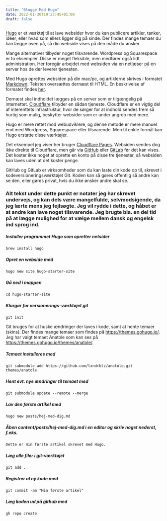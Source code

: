 ```yaml
---
title: "Blogge Med Hugo"
date: 2022-01-30T19:23:45+01:00
draft: false
---
```


[Hugo](https://gohugo.io/) er et værktøj til at lave websider hvor du kan publicere artikler, tanker, idéer, eller hvad som ellers ligger dig på sinde. Der findes mange temaer du kan lægge oven på, så din webside vises på den måde du ønsker.

Mange alternativer tilbyder noget tilsvarende. Wordpress og Squarespace er to eksempler. Disse er meget fleksible, men medfører også lidt administration. Her foregår arbejdet med websiden via en netlæser på en server hos de der leverer tjenesten.

Med Hugo oprettes websiden på din mac/pc, og artiklerne skrives i formatet [Markdown](https://en.wikipedia.org/wiki/Markdown). Teksten oversættes dernæst til HTML. En beskrivelse af formatet findes [her](https://www.markdownguide.org/basic-syntax/).

Dernæst skal indholdet lægges på en server som er tilgængelig på internettet. [Cloudflare](https://www.cloudflare.com) tilbyder en sådan tjeneste. Cloudflare er en vigtig del af interenttets infrastruktur, hvor de sørger for at indhold sendes frem så hurtig som mulig, beskytter websider som er under angreb med mere.

Hugo er mere rettet mod webudviklere, og denne metode er mere manuel end med Wordpress, Squarespace eller tilsvarende. Men til enkle formål kan Hugo erstatte disse værktøjer.

Det eksempel jeg viser her bruger [Cloudflare Pages](https://pages.cloudflare.com). Websiden sendes dog ikke direkte til Cloudflare, men går via [GitHub](https://github.com) eller [GitLab](https://about.gitlab.com) før det kan vises. Det koster ikke noget at oprette en konto på disse tre tjenester, så websiden kan laves uden at det koster penge.

GitHub og GitLab er virksomheder som du kan laste din kode op til, skrevet i kodeversioneringsværktøjet Git. Koden kan så gøres offentlig så andre kan se den, eller gøres privat, hvis du ikke ønsker andre skal se.

### Alt tekst under dette punkt er notater jeg har skrevet undervejs, og kan dels være mangelfulde, selvmodsigende, da jeg lærte mens jeg fejlsøgte. Jeg vil rydde i dette, og håbet er at andre kan lave noget tilsvarende. Jeg brugte bla. en del tid på at lægge mulighed for at vælge mellem dansk og engelsk ind sprog ind.

##### Installer programmet Hugo som opretter netsider

`brew install hugo`

##### Opret en webside med

`hugo new site hugo-starter-site`

##### Gå ned i mappen

`cd hugo-starter-site`

##### Klargør for versionerings-værktøjet git

`git init`

Git bruges for at huske ændringer der laves i kode, samt at hente temaer (skins).
Der findes mange temaer som findes på https://themes.gohugo.io/. Jeg har valgt
temaet Anatole som kan ses på https://themes.gohugo.io/themes/anatole/.

##### Temaet installeres med

`git submodule add https://github.com/lxndrblz/anatole.git themes/anatole`

##### Hent evt. nye ændringer til temaet med

`git submodule update --remote --merge`

##### Lav den første artikel med

`hugo new posts/hej-med-dig.md`

##### Åben content/posts/hej-med-dig.md i en editor og skriv noget nederst, f.eks.

`Dette er min første artikel skrevet med Hugo.`

##### Læg alle filer i git-værktøjet

`git add .`

##### Registrer al ny kode med

`git commit -am "Min første artikel"`

##### Læg koden ud på github med

`gh repo create`

